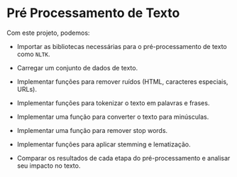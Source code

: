 # Pré Processamento de Texto

Com este projeto, podemos:

- Importar as bibliotecas necessárias para o pré-processamento de texto como `NLTK`.

- Carregar um conjunto de dados de texto.

- Implementar funções para remover ruídos (HTML, caracteres especiais, URLs).

- Implementar funções para tokenizar o texto em palavras e frases.

- Implementar uma função para converter o texto para minúsculas.

- Implementar uma função para remover stop words.

- Implementar funções para aplicar stemming e lematização.

- Comparar os resultados de cada etapa do pré-processamento e analisar seu impacto no texto.
